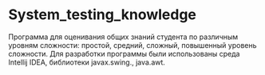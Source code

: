 # System_testing_knowledge
Программа для оценивания общих знаний студента по различным уровням сложности: простой, средний, сложный, повышенный уровень сложности. Для разработки программы были использованы среда Intellij IDEA, библиотеки javax.swing., java.awt.
